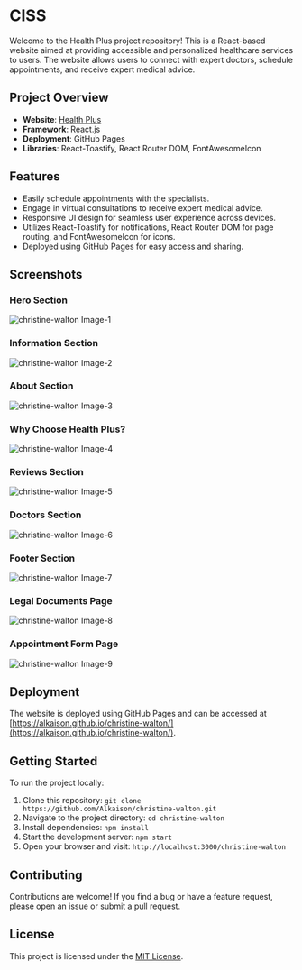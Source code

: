 # CISS

Welcome to the Health Plus project repository! This is a React-based website aimed at providing accessible and personalized healthcare services to users. The website allows users to connect with expert doctors, schedule appointments, and receive expert medical advice.

## Project Overview

- **Website**: [Health Plus](https://alkaison.github.io/christine-walton/ "Health Plus")
- **Framework**: React.js
- **Deployment**: GitHub Pages
- **Libraries**: React-Toastify, React Router DOM, FontAwesomeIcon

## Features

- Easily schedule appointments with the specialists.
- Engage in virtual consultations to receive expert medical advice.
- Responsive UI design for seamless user experience across devices.
- Utilizes React-Toastify for notifications, React Router DOM for page routing, and FontAwesomeIcon for icons.
- Deployed using GitHub Pages for easy access and sharing.

## Screenshots

### Hero Section

![christine-walton Image-1](https://i.postimg.cc/0Q4839KN/christine-walton-Image1.png)

### Information Section

![christine-walton Image-2](https://i.postimg.cc/zvRJY4TF/christine-walton-Image2.png)

### About Section

![christine-walton Image-3](https://i.postimg.cc/8zGrwbV0/christine-walton-Image3.png)

### Why Choose Health Plus?

![christine-walton Image-4](https://i.postimg.cc/fknMz5Kn/christine-walton-Image4.png)

### Reviews Section

![christine-walton Image-5](https://i.postimg.cc/xjkHdCRt/christine-walton-Image5.png)

### Doctors Section

![christine-walton Image-6](https://i.postimg.cc/8PM6h0xv/christine-walton-Image6.png)

### Footer Section

![christine-walton Image-7](https://i.postimg.cc/sftWGrHy/christine-walton-Image7.png)

### Legal Documents Page

![christine-walton Image-8](https://i.postimg.cc/FKskXszb/christine-walton-Image8.png)

### Appointment Form Page

![christine-walton Image-9](https://i.postimg.cc/2SxLtBk8/christine-walton-Image9.png)

## Deployment

The website is deployed using GitHub Pages and can be accessed at [https://alkaison.github.io/christine-walton/](https://alkaison.github.io/christine-walton/).

## Getting Started

To run the project locally:

1. Clone this repository: `git clone https://github.com/Alkaison/christine-walton.git`
2. Navigate to the project directory: `cd christine-walton`
3. Install dependencies: `npm install`
4. Start the development server: `npm start`
5. Open your browser and visit: `http://localhost:3000/christine-walton`

## Contributing

Contributions are welcome! If you find a bug or have a feature request, please open an issue or submit a pull request.

## License

This project is licensed under the [MIT License](./LICENSE "Project LICENSE").
